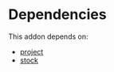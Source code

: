 # Dependencies

This addon depends on:

- [project](../../../../../oca-ocb-project/odoo-bringout-oca-ocb-project)
- [stock](../../../../../oca-ocb-warehouse/odoo-bringout-oca-ocb-stock)
